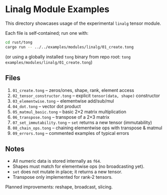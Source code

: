 # Linalg Module Examples

This directory showcases usage of the experimental `linalg` tensor module.

Each file is self‑contained; run one with:

```bash
cd rust/tong
cargo run -- ../../examples/modules/linalg/01_create.tong
```
(or using a globally installed `tong` binary from repo root: `tong examples/modules/linalg/01_create.tong`)

## Files

1. `01_create.tong` – zeros/ones, shape, rank, element access
2. `02_tensor_constructor.tong` – explicit `tensor(data, shape)` constructor
3. `03_elementwise.tong` – elementwise add/sub/mul
4. `04_dot.tong` – vector dot product
5. `05_matmul_basic.tong` – basic 2×2 matrix multiplication
6. `06_transpose.tong` – transpose of a 2×3 matrix
7. `07_set_immutability.tong` – `set` returns a new tensor (immutability)
8. `08_chain_ops.tong` – chaining elementwise ops with transpose & matmul
9. `09_errors.tong` – commented examples of typical errors

## Notes
- All numeric data is stored internally as `f64`.
- Shapes must match for elementwise ops (no broadcasting yet).
- `set` does not mutate in place; it returns a new tensor.
- Transpose only implemented for rank‑2 tensors.

Planned improvements: reshape, broadcast, slicing.
